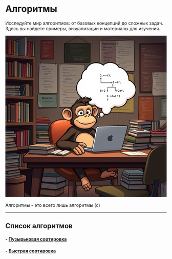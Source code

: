 # <div class="animate__animated animate__bounce">Алгоритмы</div>
<link rel="stylesheet" href="https://cdnjs.cloudflare.com/ajax/libs/animate.css/4.1.1/animate.min.css">

Исследуйте мир алгоритмов: от базовых концепций до сложных задач. Здесь вы найдете примеры, визуализации и материалы для изучения.

![monkey](images/monk.png)

Алгоритмы - это всего лишь алгоритмы (с)

---

## Список алгоритмов
#### - [Пузырьковая сортировка](algorithm1.md)
#### - [Быстрая сортировка](algorithm2.md)
